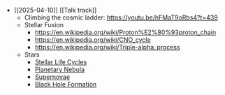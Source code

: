 - [[2025-04-10]] [[Talk track]]
	- Climbing the cosmic ladder: https://youtu.be/hFMaT9oRbs4?t=439
	- Stellar Fusion
		- https://en.wikipedia.org/wiki/Proton%E2%80%93proton_chain
		- https://en.wikipedia.org/wiki/CNO_cycle
		- https://en.wikipedia.org/wiki/Triple-alpha_process
	- Stars
		- [Stellar Life Cycles](https://www.youtube.com/watch?v=PyDmwQn4WX8&list=PLpH1IDQEoE8TVy4gIXoua9IcYLB5uCjHJ&index=5)
		- [Planetary Nebula](https://youtu.be/AzoKO5IrqlI?list=PLpH1IDQEoE8QWWTnWG5cK4ePCqg9W2608&t=315)
		- [Supernovae](https://www.youtube.com/watch?v=uCIAoHfaWSw&list=PLpH1IDQEoE8RcqS_pkobgfDutokKYKGjb)
		- [Black Hole Formation](https://youtu.be/g93Du0HMuis)